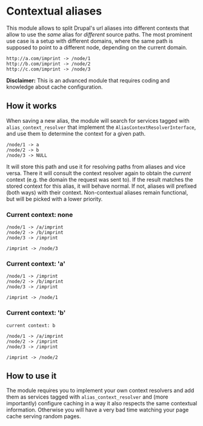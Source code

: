 # Contextual aliases

This module allows to split Drupal's url aliases into different contexts that allow to use the *same* alias for
*different* source paths. The most prominent use case is a setup with different domains, where the same path is
supposed to point to a different node, depending on the current domain.

```
http://a.com/imprint -> /node/1
http://b.com/imprint -> /node/2
http://c.com/imprint -> /node/3
```

**Disclaimer:** This is an advanced module that requires coding and knowledge about cache configuration.

## How it works

When saving a new alias, the module will search for services tagged with `alias_context_resolver` that implement the
`AliasContextResolverInterface`, and use them to determine the context for a given path.

```
/node/1 -> a
/node/2 -> b
/node/3 -> NULL
```

It will store this path and use it for resolving paths from aliases and vice versa. There it will consult the context
resolver again to obtain the *current* context (e.g. the domain the request was sent to). If the result matches the
stored context for this alias, it will behave normal. If not, aliases will prefixed (both ways) with their context.
Non-contextual aliases remain functional, but will be picked with a lower priority.

### Current context: none
```
/node/1 -> /a/imprint
/node/2 -> /b/imprint
/node/3 -> /imprint

/imprint -> /node/3
```

### Current context: 'a'
```
/node/1 -> /imprint
/node/2 -> /b/imprint
/node/3 -> /imprint

/imprint -> /node/1
```

### Current context: 'b'
```
current context: b

/node/1 -> /a/imprint
/node/2 -> /imprint
/node/3 -> /imprint

/imprint -> /node/2
```

## How to use it
The module requires you to implement your own context resolvers and add them as services tagged with
`alias_context_resolver` and (more importantly) configure caching in a way it also respects the same contextual
information. Otherwise you will have a very bad time watching your page cache serving random pages.

